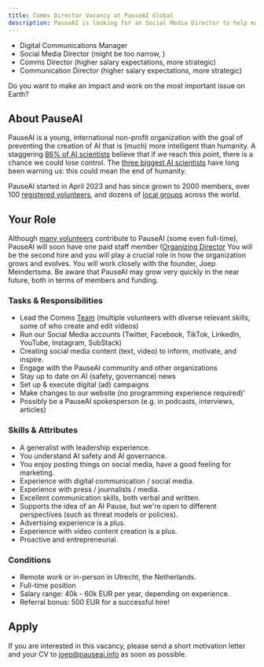 ```yaml
---
title: Comms Director Vacancy at PauseAI Global
description: PauseAI is looking for an Social Media Director to help manage the organization and support local groups.
---
```


- Digital Communications Manager
- Social Media Director (might be too narrow, )
- Comms Director (higher salary expectations, more strategic)
- Communication Director (higher salary expectations, more strategic)

Do you want to make an impact and work on the most important issue on Earth?

## About PauseAI

PauseAI is a young, international non-profit organization with the goal of preventing the creation of AI that is (much) more intelligent than humanity.
A staggering [86% of AI scientists](https://wiki.aiimpacts.org/ai_timelines/predictions_of_human-level_ai_timelines/ai_timeline_surveys/2023_expert_survey_on_progress_in_ai) believe that if we reach this point, there is a chance we could lose control.
The [three biggest AI scientists](https://twitter.com/PauseAI/status/1734641804245455017) have long been warning us: this could mean the end of humanity.

PauseAI started in April 2023 and has since grown to 2000 members, over 100 [registered volunteers](/people), and dozens of [local groups](/communities) across the world.

## Your Role

Although [many volunteers](/people) contribute to PauseAI (some even full-time), PauseAI will soon have one paid staff member ([Organizing Director](/2024-)
You will be the second hire and you will play a crucial role in how the organization grows and evolves.
You will work closely with the founder, Joep Meindertsma.
Be aware that PauseAI may grow very quickly in the near future, both in terms of members and funding.

### Tasks & Responsibilities

- Lead the Comms [Team](/teams) (multiple volunteers with diverse relevant skills, some of who create and edit videos)
- Run our Social Media accounts (Twitter, Facebook, TikTok, LinkedIn, YouTube, Instagram, SubStack)
- Creating social media content (text, video) to inform, motivate, and inspire.
- Engage with the PauseAI community and other organizations
- Stay up to date on AI (safety, governance) news
- Set up & execute digital (ad) campaigns
- Make changes to our website (no programming experience required)'
- Possibly be a PauseAI spokesperson (e.g. in podcasts, interviews, articles)

### Skills & Attributes

- A generalist with leadership experience.
- You understand AI safety and AI governance.
- You enjoy posting things on social media, have a good feeling for marketing.
- Experience with digital communication / social media.
- Experience with press / journalists / media.
- Excellent communication skills, both verbal and written.
- Supports the idea of an AI Pause, but we're open to different perspectives (such as threat models or policies).
- Advertising experience is a plus.
- Experience with video content creation is a plus.
- Proactive and entrepreneurial.

### Conditions

- Remote work or in-person in Utrecht, the Netherlands.
- Full-time position
- Salary range: 40k - 60k EUR per year, depending on experience.
- Referral bonus: 500 EUR for a successful hire!

## Apply

If you are interested in this vacancy, please send a short motivation letter and your CV to [joep@pauseai.info](mailto:joep@pauseai.info) as soon as possible.
